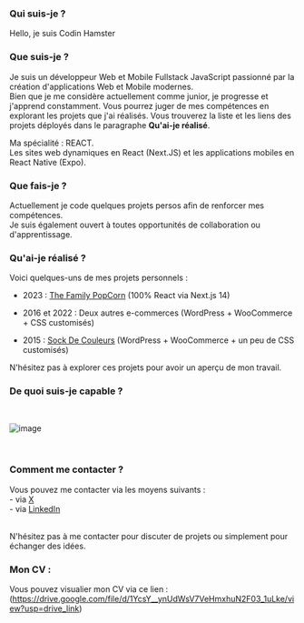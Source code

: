 ### Qui suis-je ?
Hello, je suis Codin Hamster

### Que suis-je ?
Je suis un développeur Web et Mobile Fullstack JavaScript passionné par la création d'applications Web et Mobile modernes.
<br>Bien que je me considère actuellement comme junior, je progresse et j'apprend constamment. Vous pourrez juger de mes compétences en explorant les projets que j'ai réalisés.
Vous trouverez la liste et les liens des projets déployés dans le paragraphe **Qu'ai-je réalisé**.

Ma spécialité : REACT.
<br>Les sites web dynamiques en React (Next.JS) et les applications mobiles en React Native (Expo).

### Que fais-je ?
Actuellement je code quelques projets persos afin de renforcer mes compétences.
<br>Je suis également ouvert à toutes opportunités de collaboration ou d'apprentissage.

### Qu'ai-je réalisé ?
Voici quelques-uns de mes projets personnels :

- 2023 : [The Family PopCorn](https://thefamilypopcorn.com/) (100% React via Next.js 14)

- 2016 et 2022 : Deux autres e-commerces (WordPress + WooCommerce + CSS customisés)
  
- 2015 : [Sock De Couleurs](https://www.sockdecouleurs.com/) (WordPress + WooCommerce + un peu de CSS customisés)

N'hésitez pas à explorer ces projets pour avoir un aperçu de mon travail.

### De quoi suis-je capable ?
<br>

![image](https://github.com/codinHamster/codinHamster/assets/149699474/d86141be-0aab-446c-bfc6-eccfb9406138)

<br>

### Comment me contacter ?
Vous pouvez me contacter via les moyens suivants :
<br>- via [X](https://twitter.com/CodinHamster)
<br>- via [LinkedIn](https://www.linkedin.com/in/hamid-dinar) 

<br>N'hésitez pas à me contacter pour discuter de projets ou simplement pour échanger des idées.

### Mon CV :
Vous pouvez visualier mon CV via ce lien :
(https://drive.google.com/file/d/1YcsY__ynUdWsV7VeHmxhuN2F03_1uLke/view?usp=drive_link)
